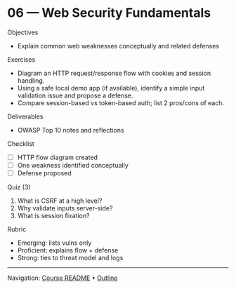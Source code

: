 # 06 — Web Security Fundamentals

Objectives
- Explain common web weaknesses conceptually and related defenses

Exercises
- Diagram an HTTP request/response flow with cookies and session handling.
- Using a safe local demo app (if available), identify a simple input validation issue and propose a defense.
- Compare session-based vs token-based auth; list 2 pros/cons of each.

Deliverables
- OWASP Top 10 notes and reflections

Checklist
- [ ] HTTP flow diagram created
- [ ] One weakness identified conceptually
- [ ] Defense proposed

Quiz (3)
1) What is CSRF at a high level?
2) Why validate inputs server-side?
3) What is session fixation?

Rubric
- Emerging: lists vulns only
- Proficient: explains flow + defense
- Strong: ties to threat model and logs

---
Navigation: [Course README](../../README.md) • [Outline](../../docs/outline.md)
